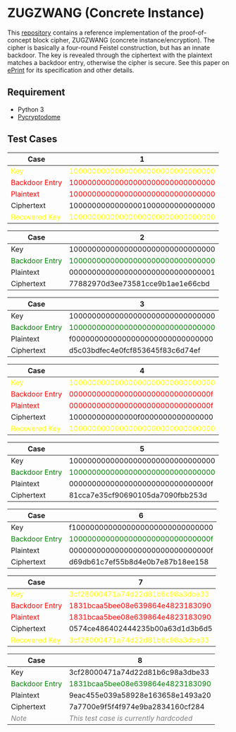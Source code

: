 # ZUGZWANG (Concrete Instance) #

This [repository](https://github.com/anubhab001/zugzwang-public) contains a reference implementation of the proof-of-concept block cipher, ZUGZWANG (concrete instance/encryption). The cipher is basically a four-round Feistel construction, but has an innate backdoor. The key is revealed through the ciphertext with the plaintext matches a backdoor entry, otherwise the cipher is secure. See this paper on  [ePrint](https://eprint.iacr.org/2022/???) for its specification and other details.

## Requirement ##
* Python 3
* [Pycryptodome](https://pypi.org/project/pycryptodome/)

## Test Cases ##
Case | 1
---- | ----
<span style="color:yellow;">Key</span>|             <span style="color:yellow;">10000000000000000000000000000000</span>
<span style="color:red;">Backdoor Entry</span>|  <span style="color:red;">10000000000000000000000000000000</span>
<span style="color:red;">Plaintext</span>|       <span style="color:red;">10000000000000000000000000000000</span>
Ciphertext|      10000000000000001000000000000000
<span style="color:yellow;">Recovered Key</span>|   <span style="color:yellow;">10000000000000000000000000000000</span>

Case | 2
---- | ----
Key|             10000000000000000000000000000000
<span style="color:green;">Backdoor Entry</span>|  <span style="color:green;">10000000000000000000000000000000</span>
Plaintext|       00000000000000000000000000000001
Ciphertext|      77882970d3ee73581cce9b1ae1e66cbd

Case | 3
---- | ----
Key|             10000000000000000000000000000000
<span style="color:green;">Backdoor Entry</span>|  <span style="color:green;">10000000000000000000000000000000</span>
Plaintext|       f0000000000000000000000000000000
Ciphertext|      d5c03bdfec4e0fcf853645f83c6d74ef

Case | 4
---- | ----
<span style="color:yellow;">Key</span>|             <span style="color:yellow;">10000000000000000000000000000000</span>
<span style="color:red;">Backdoor Entry</span>|  <span style="color:red;">0000000000000000000000000000000f</span>
<span style="color:red;">Plaintext</span>|       <span style="color:red;">0000000000000000000000000000000f</span>
Ciphertext|      100000000000000f0000000000000000
<span style="color:yellow;">Recovered Key</span>|   <span style="color:yellow;">10000000000000000000000000000000</span>

Case | 5
---- | ----
Key|             10000000000000000000000000000000
<span style="color:green;">Backdoor Entry</span>|  <span style="color:green;">10000000000000000000000000000000</span>
Plaintext|       0000000000000000000000000000000f
Ciphertext|      81cca7e35cf90690105da7090fbb253d

Case | 6
---- | ----
Key|             f1000000000000000000000000000000
<span style="color:green;">Backdoor Entry</span>|  <span style="color:green;">1000000000000000000000000000000f</span>
Plaintext|       0000000000000000000000000000000f
Ciphertext|      d69db61c7ef55b8d4e0b7e87b18ee158

Case | 7
---- | ----
<span style="color:yellow;">Key</span>|             <span style="color:yellow;">3cf28000471a74d22d81b6c98a3dbe33</span>
<span style="color:red;">Backdoor Entry</span>|  <span style="color:red;">1831bcaa5bee08e639864e4823183090</span>
<span style="color:red;">Plaintext</span>|       <span style="color:red;">1831bcaa5bee08e639864e4823183090</span>
Ciphertext|      0574ce486402444235b00a63d1d3b6d5
<span style="color:yellow;">Recovered Key</span>|   <span style="color:yellow;">3cf28000471a74d22d81b6c98a3dbe33</span>

Case | 8
---- | ----
Key|             3cf28000471a74d22d81b6c98a3dbe33
<span style="color:green;">Backdoor Entry</span>|  <span style="color:green;">1831bcaa5bee08e639864e4823183090</span>
Plaintext|       9eac455e039a58928e163658e1493a20
Ciphertext|      7a7700e9f5f4f974e9ba2834160cf284
<span style="color:gray;">_Note_</span>| <span style="color:gray;">_This test case is currently hardcoded_</span>
